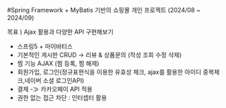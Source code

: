 #Spring Framework + MyBatis 기반의 쇼핑몰
개인 프로젝트 (2024/08 ~ 2024/09)

목표 ) Ajax 활용과 다양한 API 구현해보기
- 스프링5 + 마이바티스
- 기본적인 게시판 CRUD -> 리뷰 & 상품문의 (작성 조회 수정 삭제)
- 찜 기능 AJAX (찜 등록, 찜 해제)
- 회원가입, 로그인(정규표현식을 이용한 유효성 체크, ajax를 활용한 아이디 중복체크,네이버 소셜 로그인API)
- 결제 -≫ 카카오페이 API 적용
- 권한 없는 접근 차단 : 인터셉터 활용
